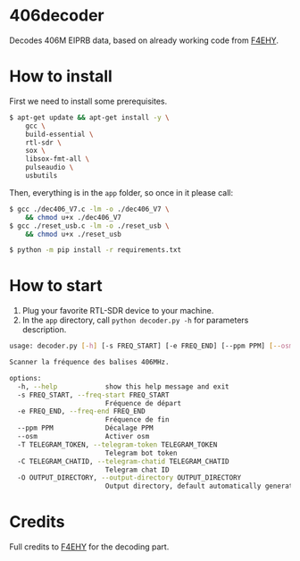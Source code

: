 # 406decoder
Decodes 406M EIPRB data, based on already working code from [F4EHY](http://jgsenlis.free.fr/406_PI.html).


# How to install
First we need to install some prerequisites.
```bash
$ apt-get update && apt-get install -y \
    gcc \
    build-essential \
    rtl-sdr \
    sox \
    libsox-fmt-all \
    pulseaudio \
    usbutils
```

Then, everything is in the `app` folder, so once in it please call:
```bash
$ gcc ./dec406_V7.c -lm -o ./dec406_V7 \
    && chmod u+x ./dec406_V7
$ gcc ./reset_usb.c -lm -o ./reset_usb \
    && chmod u+x ./reset_usb

$ python -m pip install -r requirements.txt
```

# How to start

1. Plug your favorite RTL-SDR device to your machine.
2. In the `app` directory, call `python decoder.py -h` for parameters description.

```bash
usage: decoder.py [-h] [-s FREQ_START] [-e FREQ_END] [--ppm PPM] [--osm] [-T TELEGRAM_TOKEN] [-C TELEGRAM_CHATID] [-O OUTPUT_DIRECTORY]

Scanner la fréquence des balises 406MHz.

options:
  -h, --help            show this help message and exit
  -s FREQ_START, --freq-start FREQ_START
                        Fréquence de départ
  -e FREQ_END, --freq-end FREQ_END
                        Fréquence de fin
  --ppm PPM             Décalage PPM
  --osm                 Activer osm
  -T TELEGRAM_TOKEN, --telegram-token TELEGRAM_TOKEN
                        Telegram bot token
  -C TELEGRAM_CHATID, --telegram-chatid TELEGRAM_CHATID
                        Telegram chat ID
  -O OUTPUT_DIRECTORY, --output-directory OUTPUT_DIRECTORY
                        Output directory, default automatically generated.
```

# Credits
Full credits to [F4EHY](http://jgsenlis.free.fr/406_PI.html) for the decoding part.
